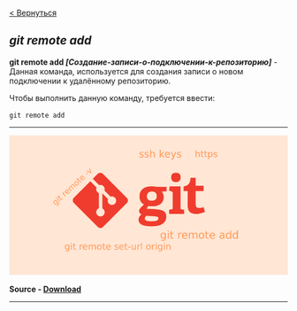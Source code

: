 [< Вернуться](/readme.md)

## ***git remote add***

**git remote add *[Создание-записи-о-подключении-к-репозиторию]*** - Данная команда, используется для создания записи о новом подключении к удалённому репозиторию.

Чтобы выполнить данную команду, требуется ввести:

```bash-
git remote add
```

---

![git remote add](/assets/git%20remote%20add.png)

**Source - [Download](https://leninmhs.com/git-remote-add-gitlab/)**

---